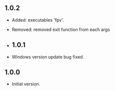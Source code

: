 ## 1.0.2

- Added: executables 'fpv'.
- Removed: removed exit function from each args
- ## 1.0.1

- Windows version update bug fixed.
## 1.0.0

* Initial version.
